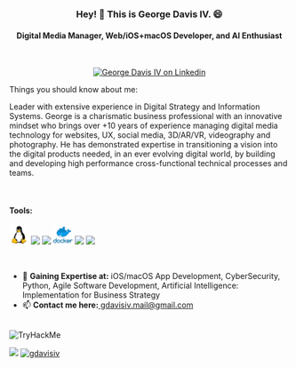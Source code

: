 
<h3 align="center">Hey! 👋 This is George Davis IV. 😄 </h3>

<h4 align="center">Digital Media Manager, Web/iOS+macOS Developer, and AI Enthusiast</h4>

</br>
<p align="center">
<a href="https://www.linkedin.com/in/gdavisiv/" target="_blank">
<img alt="George Davis IV on Linkedin" src="https://avatars3.githubusercontent.com/u/357098?s=200&v=4" width="40" height="40" >
</a>
</p>

Things you should know about me:

Leader with extensive experience in Digital Strategy and Information Systems. George is a charismatic business professional with an innovative mindset who brings over +10 years of experience managing digital media technology for websites, UX, social media, 3D/AR/VR, videography and photography. He has demonstrated expertise in transitioning a vision into the digital products needed, in an ever evolving digital world, by building and developing high performance cross-functional technical processes and teams. 

</br>

#### Tools:
<code><img height="35" src="https://raw.githubusercontent.com/github/explore/80688e429a7d4ef2fca1e82350fe8e3517d3494d/topics/linux/linux.png"></code>
<code><img height="35" src="https://forums.kali.org/images/misc/kali-2.0-logo-TM.png"></code>
<code><img height="35" src="https://git-scm.com/images/logos/logomark-white@2x.png"></code>
<code><img height="35" src="https://raw.githubusercontent.com/github/explore/80688e429a7d4ef2fca1e82350fe8e3517d3494d/topics/docker/docker.png"></code>
<code><img height="35" src="https://resources.jetbrains.com/storage/products/pycharm/img/meta/pycharm_logo_300x300.png"></code>
<code><img height="35" src="https://developer.apple.com/design/human-interface-guidelines/macos/images/app-icon-realistic-materials.png"></code>

</br>

- 🌱 <b>Gaining Expertise at:</b> iOS/macOS App Development, CyberSecurity, Python, Agile Software Development, Artificial Intelligence: Implementation for Business Strategy
- 📫 <b>Contact me here:</b><a href="mailto:gdavisiv.mail@gmail.com" target="_blank"> gdavisiv.mail@gmail.com</a>

</br>
 <img src="https://tryhackme-badges.s3.amazonaws.com/gdavisiv.png" alt="TryHackMe"> 
 
 <code><img height="35" src= "https://www.hackthebox.com/images/logo-htb.svg"></code> 
 [ ![gdavisiv](https://www.hackthebox.eu/badge/image/42767)](https://app.hackthebox.com/profile/821383)
